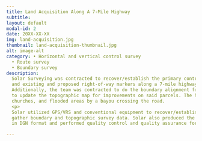 ```yaml
---
title: Land Acquisition Along A 7-Mile Highway
subtitle:
layout: default
modal-id: 2
date: 20XX-XX-XX
img: land-acquisition.jpg
thumbnail: land-acquisition-thumbnail.jpg
alt: image-alt
category: • Horizontal and vertical control survey
  • Route survey
  • Boundary survey
description:
  Solar Surveying was contracted to recover/establish the primary control points
  and existing and proposed right-of-way markers along a 7-mile highway in Harris County, Texas.
  Additionally, the team was contracted to do the boundary alignment for 45 acquisition parcels and
  to update the topographic map for improvements on said parcels. The highway was adjoined by commercial tracts,
  churches, and flooded areas by a bayou crossing the road.
  <p>
  Solar utilized GPS/VRS and conventional equipment to recover/establish controls and to
  gather boundary and topographic survey data. Solar also produced the survey control sheets
  in DGN format and performed quality control and quality assurance for the entire project.

---
```

